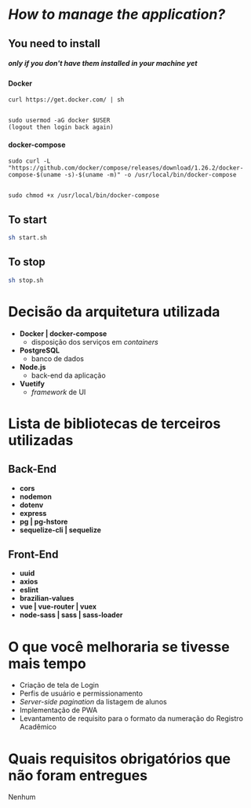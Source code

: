 # ***How to manage the application?***

## You need to install
##### only if you don't have them installed in your machine yet

#### Docker
```
curl https://get.docker.com/ | sh


sudo usermod -aG docker $USER
(logout then login back again)
```

#### docker-compose
```
sudo curl -L "https://github.com/docker/compose/releases/download/1.26.2/docker-compose-$(uname -s)-$(uname -m)" -o /usr/local/bin/docker-compose


sudo chmod +x /usr/local/bin/docker-compose
```

## To start
```sh
sh start.sh
```

## To stop
```sh
sh stop.sh
```

#
# Decisão da arquitetura utilizada

- **Docker | docker-compose**
    * disposição dos serviços em *containers*
- **PostgreSQL**
    * banco de dados
- **Node.js**
    * back-end da aplicação
- **Vuetify**
    * *framework* de UI

# Lista de bibliotecas de terceiros utilizadas

## Back-End
- **cors**
- **nodemon**
- **dotenv**
- **express**
- **pg | pg-hstore**
- **sequelize-cli | sequelize**

## Front-End
- **uuid**
- **axios**
- **eslint**
- **brazilian-values**
- **vue | vue-router | vuex**
- **node-sass | sass | sass-loader**

# O que você melhoraria se tivesse mais tempo

- Criação de tela de Login
- Perfis de usuário e permissionamento
- *Server-side pagination* da listagem de alunos
- Implementação de PWA
- Levantamento de requisito para o formato da numeração do Registro Acadêmico

# Quais requisitos obrigatórios que não foram entregues

Nenhum
